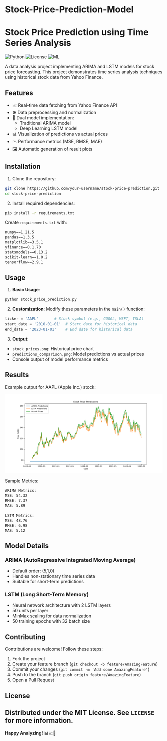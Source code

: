 # Stock-Price-Prediction-Model
# Stock Price Prediction using Time Series Analysis

![Python](https://img.shields.io/badge/Python-3.8%2B-blue)
![License](https://img.shields.io/badge/License-MIT-green)
![ML](https://img.shields.io/badge/ML-Time%20Series-brightgreen)

A data analysis project implementing ARIMA and LSTM models for stock price forecasting. This project demonstrates time series analysis techniques using historical stock data from Yahoo Finance.

## Features

- 📈 Real-time data fetching from Yahoo Finance API
- ⚙️ Data preprocessing and normalization
- 🤖 Dual model implementation:
  - Traditional ARIMA model
  - Deep Learning LSTM model
- 📊 Visualization of predictions vs actual prices
- 📉 Performance metrics (MSE, RMSE, MAE)
- 🖼️ Automatic generation of result plots

## Installation

1. Clone the repository:
```bash
git clone https://github.com/your-username/stock-price-prediction.git
cd stock-price-prediction
```

2. Install required dependencies:
```bash
pip install -r requirements.txt
```

Create `requirements.txt` with:
```
numpy==1.21.5
pandas==1.3.5
matplotlib==3.5.1
yfinance==0.1.70
statsmodels==0.13.2
scikit-learn==1.0.2
tensorflow==2.9.1
```

## Usage

1. **Basic Usage**:
```python
python stock_price_prediction.py
```

2. **Customization**:
Modify these parameters in the `main()` function:
```python
ticker = 'AAPL'       # Stock symbol (e.g., GOOGL, MSFT, TSLA)
start_date = '2010-01-01'  # Start date for historical data
end_date = '2023-01-01'    # End date for historical data
```

3. **Output**:
- `stock_prices.png`: Historical price chart
- `predictions_comparison.png`: Model predictions vs actual prices
- Console output of model performance metrics

## Results

Example output for AAPL (Apple Inc.) stock:

![Prediction Comparison](predictions_comparison.png)

Sample Metrics:
```
ARIMA Metrics:
MSE: 54.32
RMSE: 7.37
MAE: 5.89

LSTM Metrics:
MSE: 48.76
RMSE: 6.98
MAE: 5.12
```

## Model Details

### ARIMA (AutoRegressive Integrated Moving Average)
- Default order: (5,1,0)
- Handles non-stationary time series data
- Suitable for short-term predictions

### LSTM (Long Short-Term Memory)
- Neural network architecture with 2 LSTM layers
- 50 units per layer
- MinMax scaling for data normalization
- 50 training epochs with 32 batch size

## Contributing

Contributions are welcome! Follow these steps:
1. Fork the project
2. Create your feature branch (`git checkout -b feature/AmazingFeature`)
3. Commit your changes (`git commit -m 'Add some AmazingFeature'`)
4. Push to the branch (`git push origin feature/AmazingFeature`)
5. Open a Pull Request

## License
Distributed under the MIT License. See `LICENSE` for more information.
---
**Happy Analyzing!** 📊📈🤖
